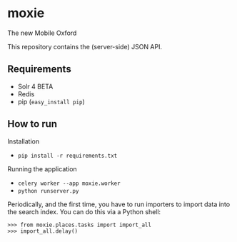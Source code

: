 moxie
=====

The new Mobile Oxford

This repository contains the (server-side) JSON API.

Requirements
------------

* Solr 4 BETA
* Redis
* pip (`easy_install pip`)

How to run
----------

Installation

* `pip install -r requirements.txt`

Running the application

* `celery worker --app moxie.worker`
* `python runserver.py`

Periodically, and the first time, you have to run importers to import data into the search index.
You can do this via a Python shell:

    >>> from moxie.places.tasks import import_all
    >>> import_all.delay()
